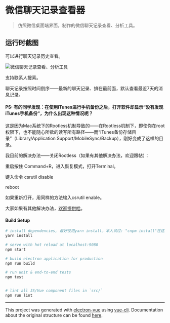 # 微信聊天记录查看器

> 仿照微信桌面端界面，制作的微信聊天记录查看、分析工具。

## 运行时截图

可以进行聊天记录历史查看。

![微信聊天记录查看、分析工具](/src/renderer/assets/screenshot.png)

支持联系人搜索。

聊天记录按照时间倒序——最新的聊天记录、排在最前面，默认查看最近7天的消息记录。

#### PS: 有的同学发现：在使用iTunes进行手机备份之后，打开软件却显示“没有发现iTunes手机备份”，为什么出现这种情况呢？

这是因为Mac系统下的Rootless机制导致的——在Rootless机制下，即使你在root权限下，也不能随心所欲的读写所有路径——而“iTunes备份存储目录”（Library/Application Support/MobileSync/Backup），刚好变成了这样的目录。

我目前的解决办法——关闭Rootless（如果有其他解决办法，欢迎跟帖）：

重启按住 Command+R，进入恢复模式，打开Terminal。

键入命令 csrutil disable

reboot

如果重新打开，用同样的方法输入csrutil enable。

大家如果有其他解决办法，[欢迎提供哈](https://github.com/wongjohn/wechat-analyser/issues/1)。

#### Build Setup

``` bash
# install dependencies, 最好使用yarn install，本人试过: "cnpm install"在这里有问题，npm install则太慢
yarn install

# serve with hot reload at localhost:9080
npm start

# build electron application for production
npm run build

# run unit & end-to-end tests
npm test


# lint all JS/Vue component files in `src/`
npm run lint

```

---

This project was generated with [electron-vue](https://github.com/SimulatedGREG/electron-vue) using [vue-cli](https://github.com/vuejs/vue-cli). Documentation about the original structure can be found [here](https://simulatedgreg.gitbooks.io/electron-vue/content/index.html).
